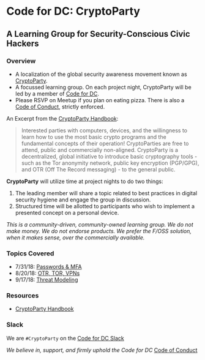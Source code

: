 # Code for DC: CryptoParty
## A Learning Group for Security-Conscious Civic Hackers
### Overview
- A localization of the global security awareness movement known as [CryptoParty](https://cryptoparty.in).
- A focussed learning group. On each project night, CryptoParty will be led by a member of [Code for DC](https://www.meetup.com/Code-for-DC/).
- Please RSVP on Meetup if you plan on eating pizza. There is also a [Code of Conduct](https://codefordc.org/resources/codeofconduct.html), strictly enforced.

An Excerpt from the [CryptoParty Handbook](http://mirror-de.cryptoparty.is/handbook/chapter_00_introducing_cryptoparty/chapter_00_introducing_cryptoparty.html#a-cryptoparty-history-party-like-its-1984):
> Interested parties with computers, devices, and the willingness to learn how to use the most basic crypto programs and the fundamental concepts of their operation! CryptoParties are free to attend, public and commercially non-aligned.
CryptoParty is a decentralized, global initiative to introduce basic cryptography tools - such as the Tor anonymity network, public key encryption (PGP/GPG), and OTR (Off The Record messaging) - to the general public.

**CryptoParty** will utilize time at project nights to do two things:
1. The leading member will share a topic related to best practices in digital security hygiene and engage the group in discussion.
2. Structured time will be allotted to participants who wish to implement a presented concept on a personal device.

_This is a community-driven, community-owned learning group. We do not make money. We do not endorse products. We prefer the F/OSS solution, when it makes sense, over the commercially available._

### Topics Covered
- 7/31/18: [Passwords & MFA](https://github.com/csethna/cryptoparty_dc/blob/master/7_31_18.md)
- 8/20/18: [OTR, TOR, VPNs](https://github.com/csethna/cryptoparty_dc/blob/master/8_20_18.md)
- 9/17/18: [Threat Modeling](https://github.com/csethna/cryptoparty_dc/blob/master/9_17_18.md)

### Resources
- [CryptoParty Handbook](http://mirror-de.cryptoparty.is/handbook/chapter_00_introducing_cryptoparty/chapter_00_introducing_cryptoparty.html)

### Slack
We are `#CryptoParty` on the [Code for DC Slack](https://codefordc.org/resources/slack.html)

_We believe in, support, and firmly uphold the Code for DC_ [Code of Conduct](https://codefordc.org/resources/codeofconduct.html)
